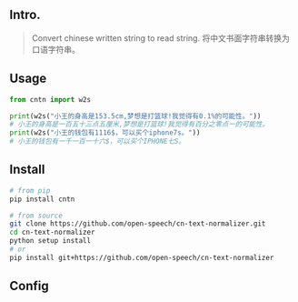 ## Intro.
> Convert chinese written string to read string. 将中文书面字符串转换为口语字符串。


## Usage
```python
from cntn import w2s

print(w2s("小王的身高是153.5cm,梦想是打篮球!我觉得有0.1%的可能性。"))
# 小王的身高是一百五十三点五厘米,梦想是打篮球!我觉得有百分之零点一的可能性。
print(w2s("小王的钱包有1116$，可以买个iphone7s。"))
# 小王的钱包有一千一百一十六$，可以买个IPHONE七S。
```


## Install
```bash
# from pip
pip install cntn

# from source
git clone https://github.com/open-speech/cn-text-normalizer.git
cd cn-text-normalizer
python setup install
# or
pip install git+https://github.com/open-speech/cn-text-normalizer
```


## Config

